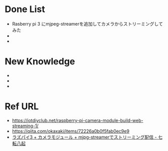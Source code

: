 # Done List

* Rasberry pi 3 にmjpeg-streamerを追加してカメラからストリーミングしてみた
* 
* 

# New Knowledge

* 
* 
* 

# Ref URL

* https://iotdiyclub.net/raspberry-pi-camera-module-build-web-streaming-1/
* https://qiita.com/okaxaki/items/72226a0b0f5fab0ec9e9
* [ラズパイ3 \+ カメラモジュール \+ mjpg\-streamerでストリーミング配信 \- 七転八起](http://walking-succession-falls.com/%E3%83%A9%E3%82%BA%E3%83%91%E3%82%A43-%E3%82%AB%E3%83%A1%E3%83%A9%E3%83%A2%E3%82%B8%E3%83%A5%E3%83%BC%E3%83%AB-mjpg-streamer%E3%81%A7%E3%82%B9%E3%83%88%E3%83%AA%E3%83%BC%E3%83%9F%E3%83%B3%E3%82%B0/)
